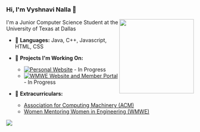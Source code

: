 ### Hi, I'm Vyshnavi Nalla 👋
<img align='right' src='https://user-images.githubusercontent.com/5713670/87202985-820dcb80-c2b6-11ea-9f56-7ec461c497c3.gif' width='200"'>

I'm a Junior Computer Science Student at the University of Texas at Dallas

- 🧠 **Languages:** Java, C++, Javascript, HTML, CSS
- 💪 **Projects I'm Working On:**

  - [![Personal Website](https://img.shields.io/badge/Personal_Website-ff69b4)](https://github.com/vaishunall/vaishunall.github.io) - In Progress
  - [![WMWE Website and Member Portal](https://img.shields.io/badge/WMWE_Website_and_Member_Portal-02AEEF)](https://github.com/wmwe/wmwe-website) - In Progress
- 🍚 **Extracurriculars:**
  - [Association for Computing Machinery (ACM)](https://acmutd.co/)
  - [Women Mentoring Women in Engineering (WMWE)](https://www.linkedin.com/in/wmweatutd/)


![](https://komarev.com/ghpvc/?username=vaishunall&color=green)
